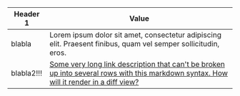 | Header 1   | Value                                                                                                                                                                                                       |
| ---------- | ----------------------------------------------------------------------------------------------------------------------------------------------------------------------------------------------------------- |
| blabla     | Lorem ipsum dolor sit amet, consectetur adipiscing elit. Praesent finibus, quam vel semper sollicitudin, eros.                                                                                              |
| blabla2!!! | [Some very long link description that can't be broken up into several rows with this markdown syntax. How will it render in a diff view?](https://github.com/adam-p/markdown-here/wiki/Markdown-Cheatsheet) |
